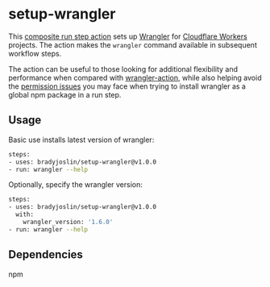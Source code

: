 # setup-wrangler

This [composite run step action](https://docs.github.com/en/actions/creating-actions/creating-a-composite-run-steps-action) sets up [Wrangler](https://github.com/cloudflare/wrangler) for [Cloudflare Workers](https://workers.cloudflare.com) projects.  The action makes the `wrangler` command available in subsequent workflow steps.

The action can be useful to those looking for additional flexibility and performance when compared with [wrangler-action](https://github.com/cloudflare/wrangler-action), while also helping avoid the [permission issues](https://docs.npmjs.com/resolving-eacces-permissions-errors-when-installing-packages-globally) you may face when trying to install wrangler as a global npm package in a run step.  

## Usage

Basic use installs latest version of wrangler:

```sh
steps:
- uses: bradyjoslin/setup-wrangler@v1.0.0
- run: wrangler --help
```

Optionally, specify the wrangler version:

```sh
steps:
- uses: bradyjoslin/setup-wrangler@v1.0.0
  with:
    wrangler_version: '1.6.0'
- run: wrangler --help
```

## Dependencies

npm
